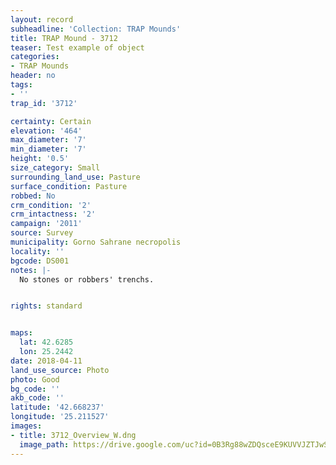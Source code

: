 ```yaml
---
layout: record
subheadline: 'Collection: TRAP Mounds'
title: TRAP Mound - 3712
teaser: Test example of object
categories:
- TRAP Mounds
header: no
tags:
- ''
trap_id: '3712'

certainty: Certain
elevation: '464'
max_diameter: '7'
min_diameter: '7'
height: '0.5'
size_category: Small
surrounding_land_use: Pasture
surface_condition: Pasture
robbed: No
crm_condition: '2'
crm_intactness: '2'
campaign: '2011'
source: Survey
municipality: Gorno Sahrane necropolis
locality: ''
bgcode: DS001
notes: |-
  No stones or robbers' trenchs.


rights: standard


maps:
  lat: 42.6285
  lon: 25.2442
date: 2018-04-11
land_use_source: Photo
photo: Good
bg_code: ''
akb_code: ''
latitude: '42.668237'
longitude: '25.211527'
images:
- title: 3712_Overview_W.dng
  image_path: https://drive.google.com/uc?id=0B3Rg88wZDQsceE9KUVVJZTJwSTg
---
```

